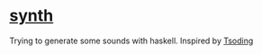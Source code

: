 # [synth][]

Trying to generate some sounds with haskell.
Inspired by [Tsoding][]

[synth]: https://github.com/mcxim/synth
[Tsoding]: https://www.youtube.com/watch?v=FYTZkE5BZ-0